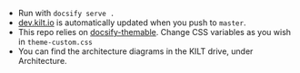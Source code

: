 * Run with `docsify serve .`
* [dev.kilt.io](https://dev.kilt.io) is automatically updated when you push to `master`.
* This repo relies on [docsify-themable](https://jhildenbiddle.github.io/docsify-themeable/#/customization?id=app). Change CSS variables as you wish in `theme-custom.css`
* You can find the architecture diagrams in the KILT drive, under Architecture.
